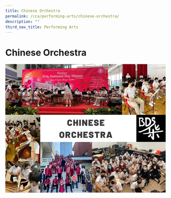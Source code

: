 ```yaml
---
title: Chinese Orchestra
permalink: /cca/performing-arts/chinese-orchestra/
description: ""
third_nav_title: Performing Arts
---
```

Chinese Orchestra
=================

![](/images/COBackdrop22.png)